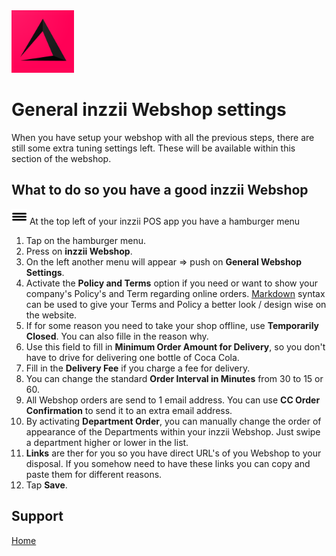 <img src="../Assets/Pictures/play_store_512.png" alt="inzzii logo" width="100"/>

# General inzzii Webshop settings

When you have setup your webshop with all the previous steps, there are still some extra tuning settings left. These will be available within this section of the webshop.

## What to do so you have a good inzzii Webshop

<img src="../Assets/Pictures/Hmenu.png" alt="hamburgermenu" width="25" height="25"/> At the top left of your inzzii POS app you have a hamburger menu 
1. Tap on the hamburger menu.
2. Press on **inzzii Webshop**.
3. On the left another menu will appear => push on **General Webshop Settings**. 
4. Activate the **Policy and Terms** option if you need or want to show your company's Policy's and Term regarding online orders. [Markdown](https://www.markdownguide.org/basic-syntax/) syntax can be used to give your Terms and Policy a better look / design wise on the website.
5. If for some reason you need to take your shop offline, use **Temporarily Closed**. You can also fille in the reason why.
6. Use this field to fill in **Minimum Order Amount for Delivery**, so you don't have to drive for delivering one bottle of Coca Cola.
7. Fill in the **Delivery Fee** if you charge a fee for delivery.
8. You can change the standard **Order Interval in Minutes** from 30 to 15 or 60.
9. All Webshop orders are send to 1 email address. You can use **CC Order Confirmation** to send it to an extra email address.
10. By activating **Department Order**, you can manually change the order of appearance of the Departments within your inzzii Webshop. Just swipe a department higher or lower in the list.
11. **Links** are ther for you so you have direct URL's of you Webshop to your disposal. If you somehow need to have these links you can copy and paste them for different reasons. 
12. Tap **Save**.


## Support
[Home](../index.md)